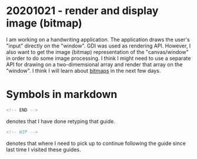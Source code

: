# 20201021 - render and display image (bitmap)

I am working on a handwriting application. The application draws the user's "input" directly on the "window". GDI was used as rendering API. However, I also want to get the image (bitmap) representation of the "canvas/window" in order to do some image processing. I think I might need to use a separate API for drawing on a two-dimemsional array and render that array on the "window". I think I will learn about [bitmaps](https://docs.microsoft.com/en-us/windows/win32/gdi/bitmaps) in the next few days.

# Symbols in markdown

```md
<!-- END -->
```

denotes that I have done retyping that guide.

```md
<!-- WIP -->
```

denotes that where I need to pick up to continue following the guide since last time I visited these guides.
